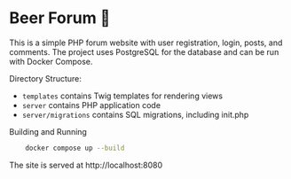 # Beer Forum 🍺

This is a simple PHP forum website with user registration, login, posts, and comments. The project uses PostgreSQL for the database and can be run with Docker Compose.

Directory Structure:

- `templates` contains Twig templates for rendering views
- `server` contains PHP application code
- `server/migrations` contains SQL migrations, including init.php

Building and Running

```bash
    docker compose up --build
```

The site is served at http://localhost:8080
